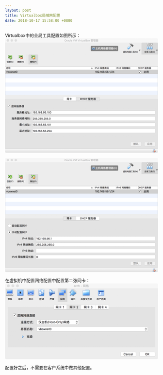 ```yaml
---
layout: post
title: Virtualbox局域网配置
date: 2018-10-17 15:58:00 +0800
---
```


Virtualbox中的全局工具配置如图所示：
![vbox-netcard](/image/vbox-netcard.png)

![vbox-dhcp](/image/vbox-dhcp.png)

在虚拟机中配置网络配置中配置第二张网卡：
![client-netcard](/image/client-netcard.png)

配置好之后，不需要在客户系统中做其他配置。